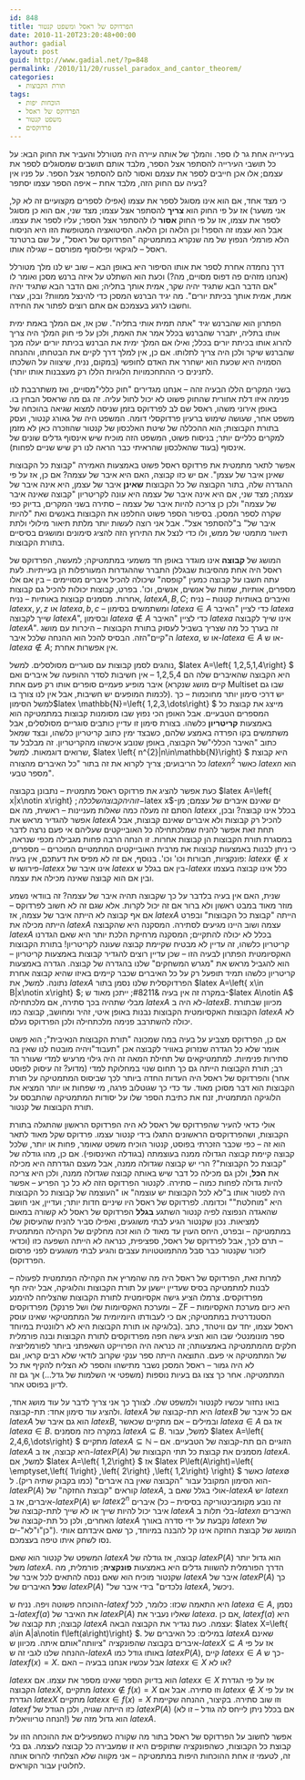 ```yaml
---
id: 848
title: הפרדוקס של ראסל ומשפט קנטור
date: 2010-11-20T23:20:48+00:00
author: gadial
layout: post
guid: http://www.gadial.net/?p=848
permalink: /2010/11/20/russel_paradox_and_cantor_theorem/
categories:
  - תורת הקבוצות
tags:
  - הוכחות יפות
  - הפרדוקס של ראסל
  - משפט קנטור
  - פרדוקסים
---
```

בעירייה אחת גר לו ספר. והמלך של אותה עיירה היה מטורלל והעביר את החוק הבא: על כל תושבי העירייה להסתפר אצל הספר, מלבד אותם תושבים שמסוגלים לספר את עצמם; אלו אכן חייבים לספר את עצמם ואסור להם להסתפר אצל הספר. על פניו אין בעיה עם החוק הזה, מלבד אחת &#8211; איפה הספר עצמו יסתפר?

כי מצד אחד, אם הוא אינו מסוגל לספר את עצמו (אפילו לספרים מקצועיים זה לא קל, אני משער) אז על פי החוק הוא **צריך** להסתפר אצל עצמו; מצד שני, אם הוא כן מסוגל לספר את עצמו, אז על פי החוק **אסור** לו להסתפר אצל הספר; עליו לספר את עצמו. אבל הוא עצמו זה הספר! וכן הלאה וכן הלאה. הסיטואציה המטופשת הזו היא הניסוח הלא פורמלי הנפוץ של מה שנקרא במתמטיקה "הפרדוקס של ראסל", על שם ברטרנד ראסל &#8211; לוגיקאי ופילוסוף מפורסם &#8211; שגילה אותו.

דרך נחמדה אחרת לספר את אותו הסיפור היא באופן הבא &#8211; שוב יש לנו מלך מטורלל (אנחנו מזהים פה דפוס מסויים, מה?) וכעת הוא השתלט על איזה ברנש מסכן ואומר לו "אם הדבר הבא שתגיד יהיה שקר, אמית אותך בתליה; ואם הדבר הבא שתגיד יהיה אמת, אמית אותך בכיתת יורים". מה יגיד הברנש המסכן כדי להינצל ממוות? ובכן, עצרו וחשבו לרגע בעצמכם אם אתם רוצים לפתור את החידה.

הפתרון הוא שהברנש יגיד "אתה תמית אותי בתליה". שכן אז, אם המלך באמת ימית אותו בתליה, יתברר שהברנש בכלל אמר את האמת, ולכן על פי חוק המלך היה צריך להרוג אותו בכיתת יורים בכלל; ואילו אם המלך ימית את הברנש בכיתת יורים יעלה מכך שהברנש שיקר ולכן היה צריך לתלותו. אם כן, אין למלך דרך לקיים את הבטחתו, וההנחה הסמויה היא שכעת הוא ישחרר את האדם לחופשי (במקום, נניח, שיצווה על השלכתו לתנינים כי ההתחכמויות הלוגיות הללו רק מעצבנות אותו יותר).

בשני המקרים הללו הבעיה זהה &#8211; אנחנו מגדירים "חוק כללי"מסויים, ואז משתרבבת לנו פנימה איזו דלת אחורית שהחוק פשוט לא יכול לחול עליה. זה גם מה שראסל הבחין בו. באופן אירוני משהו, ראסל שם לב לפרדוקס בזמן שניסה למצוא שגיאה בהוכחה של משפט אחר, שעושה שימוש ברעיון פרדוקסלי דומה. המשפט היה של גאורג קנטור, ועסק בתורת הקבוצות; הוא ההכללה של שיטת האלכסון של קנטור שהוזכרה כאן לא מזמן למקרים כלליים יותר; בניסוח פשוט, המשפט הזה מוכיח שיש אינסוף גדלים שונים של אינסוף (בעוד שהאלכסון שהראיתי כבר הראה לנו רק שיש שניים לפחות).

אפשר לתאר מתמטית את פרדוקס ראסל פשוט באמצעות האמירה "קבוצת כל הקבוצות שאינן איבר של עצמן". אם יש כזו קבוצה, האם היא איבר של עצמה? אם כן, אז על פי ההגדרה שלה, בתור הקבוצה של כל הקבוצות **שאינן** איבר של עצמן, היא אינה איבר של עצמה; מצד שני, אם היא אינה איבר של עצמה היא עונה לקריטריון "קבוצה שאינה איבר של עצמה" ולכן כן צריכה להיות איבר של עצמה &#8211; סתירה בשני המקרים, בדיוק כפי שקרה לספר המסכן. בסיפור הספר פשוט החלפנו את הקבוצות באנשים ואת "להיות איבר של" ב"להסתפר אצל". אבל אני רוצה לעשות יותר מלתת תיאור מילולי ולתת תיאור מתמטי של ממש, ולו כדי לנצל את התירוץ הזה להציג סימונים ומושגים בסיסיים בתורת הקבוצות.

המושג של **קבוצה** אינו מוגדר באופן חד משמעי במתמטיקה; למעשה, הפרדוקס של ראסל היה אחת מהסיבות שבגללן התברר שההגדרות המעורפלות הן בעייתיות. לעת עתה חשבו על קבוצה כמעין "קופסה" שיכולה להכיל איברים מסויימים &#8211; בין אם אלו מספרים, אותיות, שמות של אנשים, אנשים, וכו'. בפרט, קבוצות יכולות להכיל גם קבוצות אחרות. מסמנים קבוצות באותיות &#8211; נניח, $latex A,B,C$; ואיברים באותיות קטנות &#8211; נניח $latex x,y,z$ או $latex a,b,c$ &#8211; ומשתמשים בסימון $latex a\in A$ כדי לציין "האיבר $latex a$ שייך לקבוצה $latex A$", ובסימון $latex a\notin A$ כדי לציין "האיבר $latex a$ אינו שייך לקבוצה $latex A$". זה בערך כל מה שצריך בשביל לעסוק בתורת הקבוצות &#8211; היכרות עם מושג ה"קיים"הזה. הבסיס להכל הוא ההנחה שלכל איבר $latex a$, או ש-$latex a\in A$ או ש-$latex a\notin A$; אין אפשרות אחרת.

נוהגים לסמן קבוצות עם סוגריים מסולסלים. למשל, $latex A=\left\{ 1,2,5,1,4\right\} $ היא הקבוצה שהאיברים שלה הם 1,2,5,4 &#8211; אין חשיבות לסדר ההופעה של איברים ואם איבר מופיע פעמיים סופרים אותו רק פעם אחת (קיים מושג שנקרא Multiset שבו גם לכמות המופעים יש חשיבות, אבל אין לנו צורך בו). יש דרכי סימון יותר מחוכמות &#8211; כך למשל הסימון$latex \mathbb{N}=\left\{ 1,2,3,\dots\right\} $ מייצג את קבוצת כל המספרים הטבעיים. אבל האופן הכי נפוץ שבו מסומנות קבוצות במתמטיקה הוא באמצעות **קריטריון** כלשהו. בצורת סימון זו עדיין כותבים סוגריים מסולסלים, אבל משתמשים בקו הפרדה באמצע שלהם, כשבצד ימין כתוב קריטריון כלשהו, ובצד שמאל כתוב "האיבר הכללי"של הקבוצה, באופן שנובע איכשהו מהקריטריון. זה מבלבל עד שרואים דוגמאות. למשל, $latex \left\{ n^{2}|n\in\mathbb{N}\right\} $ היא קבוצת כל הריבועים; צריך לקרוא את זה בתור "כל האיברים מהצורה $latex n^{2}$ כאשר $latex n$ הוא מספר טבעי".

כעת אפשר להציג את פרדוקס ראסל מתמטית &#8211; נתבונן בקבוצה $latex A=\left\{ x|x\notin x\right\} $; זוהי הקבוצה של כל ה-$latex x$-ים שאינם איברים של עצמם; מן הסתם זה מעלה כמה שאלות מעניינות &#8211; ראשית, מה אם $latex x$ בכלל אינו קבוצה? ובכן, אפשר להגדיר מראש את $latex A$ להכיל רק קבוצות ולא איברים שאינם קבוצות, אבל תחת זאת אפשר להניח שמלכתחילה כל האובייקטים שעליהם אי פעם נרצה לדבר במסגרת תורת הקבוצות הן קבוצות אחרות. זו הנחה הרבה פחות מגבילה מכפי שנראה, כי ניתן לבנות באמצעות קבוצות את מרבית האובייקטים המתמטיים המוכרים &#8211; מספרים, פונקציות, חבורות וכו' וכו'. בנוסף, אם זה לא מפיס את דעתכם, אין בעיה: $latex x\notin x$ פירושו ש-$latex x$ אינו איבר של $latex x$ בין אם בגלל ש-$latex x$ כלל אינו קבוצה בעצמו ובין אם הוא קבוצה שאינה מכילה את עצמה.

שנית, האם אין בעיה בלדבר על כך שקבוצה תהיה איבר של עצמה? זה בוודאי נשמע מוזר מאוד במבט ראשון ולא ברור אם זה יכול לקרות. אלא שגם זה לא חשוב לפרדוקס &#8211; אם אף קבוצה לא הייתה איבר של עצמה, אז $latex A$ הייתה "קבוצת כל הקבוצות" ובפרט הייתה מכילה את $latex A$ עצמה ושוב היינו מגיעים לסתירה. המסקנה היא שהקבוצה $latex A$ בכלל לא יכולה להתקיים; המסקנה מרחיקת הלכת יותר היא שאם הגדרנו קריטריון כלשהו, זה עדיין לא מבטיח שקיימת קבוצה שעונה לקריטריון! בתורת הקבוצות האקסיומטית הפתרון לבעיה הזו &#8211; שכן עדיין רוצים להגדיר קבוצות באמצעות קריטריון &#8211; הוא להגביל מראש את "מגרש המשחקים" שלנו בהגדרה של קבוצה. הגדרה באמצעות קריטריון כלשהו תמיד תופעל רק על כל האיברים שכבר קיימים באיזו שהיא קבוצה אחרת נתונה. למשל, את $latex A$ הפרדוקסלית שלנו נסמן בתור $latex A=\left\{ x\in B|x\notin x\right\} $; במקרה זה אין בעיה &#8211; ייתכן מאוד ש-$latex A\notin A$ מבלי שתהיה בכך סתירה, אם מלכתחילה $latex A$ לא היה ב-$latex B$. מכיוון שבתורת הקבוצות האקסיומטית הקבוצות נבנות באופן איטי, זהיר ומחושב, קבוצה כמו $latex A$ לא יכולה להשתרבב פנימה מלכתחילה ולכן הפרדוקס נעלם.

אם כן, הפרדוקס מצביע על בעיה במה שמכונה "תורת הקבוצות הנאיבית"; הוא פשוט אומר שלא כל הגדרה שנזרוק באוויר לקבוצה אכן "תעבוד"ויהיה מובטח לנו שאין בה סתירות פנימיות. למתמטיקאים של תחילת המאה זה היה גילוי מרעיש למדי שעורר הד רב; תורת הקבוצות הייתה גם כך תחום שנוי במחלוקת למדי (מדוע? זה עיסוק לפוסט אחר) והפרדוקס של ראסל היה העדות החדה ביותר לכך שביסוס המתמטיקה על תורת הקבוצות הוא דבר מסוכן מאוד. עד כדי כך שגוטלוב פרגה, מי שפחות או יותר המציא את הלוגיקה המתמטית, זנח את כתיבת הספר שלו על יסודות המתמטיקה שהתבסס על תורת הקבוצות של קנטור.

אולי כדאי להעיר שהפרדוקס של ראסל לא היה הפרדוקס הראשון שהתגלה בתורת הקבוצות, ושהפרדוקסים הראשונים התגלו בידי קנטור עצמו. פרדוקס שקל מאוד לתאר הוא זה &#8211; כפי שכבר הזכרתי בפוסט, קנטור הוכיח משפט שאומר, פחות או יותר, שלכל קבוצה קיימת קבוצה הגדולה ממנה בעוצמתה (בגודלה האינסופי). אם כן, מהו גודלה של "קבוצת כל הקבוצות"? הרי יש קבוצה שגדולה ממנה, אבל מעצם הגדרתה היא מכילה את **הכל**, ולכן גם מכילה כל דבר שיש באותה קבוצה שגדולה ממנה, ולכן היא צריכה להיות גדולה לפחות כמוה &#8211; סתירה. לקנטור הפרדוקס הזה לא כל כך הפריע &#8211; אפשר היה לפטור אותו ב"לא לכל הקבוצות יש עוצמה" או "העוצמה של קבוצות כל הקבוצות היא "מוחלטת"" וכדומה. לפרדוקס של ראסל היו שיניים חדות יותר; ועדיין, אני חושב שהאגדה הנפוצה לפיה קנטור השתגע **בגלל** הפרדוקס של ראסל לא קשורה במאום למציאות. נכון שקנטור הגיע לבתי משוגעים, ואפילו סביר להניח שהעיסוק שלו במתמטיקה &#8211; ובפרט, היחס העוין עד מאוד לו הוא זכה מחלקים של הקהילה המתמטית &#8211; תרם לכך, אבל לפרדוקס של ראסל, ספציפית, כנראה לא הייתה השפעה כזו (וכדאי לזכור שקנטור כבר סבל מהתמוטטויות עצבים והגיע לבתי משוגעים לפני פרסום הפרדוקס).

למרות זאת, הפרדוקס של ראסל היה מה שהמריץ את הקהילה המתמטית לפעולה &#8211; לבנות למתמטיקה בסיס שעדיין יישען על תורת הקבוצות והלוגיקה, אבל יהיה חף מפרדוקסים. צרמלו הציע גישה אקסיומטית לתורת הקבוצות שהצליחה להימנע מפרדוקסים (ומערכת האקסיומות שלו ושל פרנקל &#8211; ZF &#8211; היא כיום מערכת האקסיומות הסטנדרטית במתמטיקה; אם כי לעבודתו היומיומית של המתמטיקאי שאינו עוסק בלוגיקה או תורת הקבוצות היא לא רלוונטית במיוחד). ראסל עצמו, יחד עם וויטהד, כתב ספר מונומנטלי שבו הוא הציע גישה חפה מפרדוקסים לתורת הקבוצות ובנה פורמלית חלקים מהמתמטיקה באמצעותה; זה כנראה היה הפרוייקט השאפתני ביותר לפורמליזציה של המתמטיקה אי פעם. התוצאה הייתה ספר ענקי שקרוב לודאי שלא רבים קראו, וגם לא היה גמור &#8211; ראסל המסכן נשבר מתישהו והספר לא הצליח להקיף את כל המתמטיקה. אחר כך צצו גם בעיות נוספות (משפטי אי השלמות של גדל&#8230;) אך גם זה לדיון בפוסט אחר.

בואו נחזור עכשיו לקנטור ולמשפט שלו. לצורך כך אני צריך לדבר על עוד מושג אחד, ולהציג עוד סימון אחד: תת-קבוצה. $latex A$ היא תת-קבוצה של $latex B$ אם כל איבר של $latex A$ הוא גם איבר של $latex B$, ובמילים &#8211; אם מתקיים שכאשר $latex a\in A$ אז גם $latex a\in B$. במקרה כזה מסמנים $latex A\subseteq B$. למשל, עבור $latex A=\left\{ 2,4,6,\dots\right\} $ מתקיים $latex A\subseteq\mathbb{N}$ &#8211; הזוגיים הם תת-קבוצה של הטבעיים. אם $latex A$ היא קבוצה, אז ב-$latex P\left(A\right)$ מסמנים את קבוצת כל תתי הקבוצות של $latex A$. למשל, אם $latex A=\left\{ 1,2\right\} $ אז $latex P\left(A\right)=\left\{ \emptyset,\left\{ 1\right\} ,\left\{ 2\right\} ,\left\{ 1,2\right\} \right\} $ כאשר $latex \emptyset$ הוא הסימון המקובל עבור "הקבוצה שאין בה איברים" (כמו בקבוק שתיה ריק). ל-$latex P\left(A\right)$ קוראים "קבוצת החזקה" של $latex A$, אולי בגלל שאם ב-$latex A$ יש $latex n$ איברים, אז ב-$latex P\left(A\right)$ יש $latex 2^{n}$ איברים (זה נובע מקומבינטוריקה בסיסית &#8211; כל איבר יכול להיות שייך או לא שייך לתת-קבוצה של $latex A$ בלי תלות ב-$latex n$ האיברים האחרים, ולכן כל תת-קבוצה של $latex A$ נקבעת על ידי סדרה באורך $latex n$ של "כן"ו"לא"-ים). המושג של קבוצת החזקה אינו קל להבנה במיוחד, כך שאם איבדתם אותי נסו לשחק איתו טיפה בעצמכם.

המשפט של קנטור הוא שאם $latex A$ קבוצה, אז גודלה של $latex P\left(A\right)$ הוא גדול יותר משל $latex A$. הדרך הפורמלית להשוות גדלים היא באמצעות **פונקציה**; פורמלית, מה שקנטור מוכיח הוא שאם ננסה להתאים לכל איבר של $latex A$ איבר של $latex P\left(A\right)$ כך ש**כל** האיברים של $latex P\left(A\right)$ "נלכדים" בידי איבר של $latex A$, ניכשל.

ההוכחה פשוטה ויפה. נניח ש-$latex f$ היא התאמה שכזו: כלומר, לכל $latex a\in A$, נסמן ב-$latex f\left(a\right)$ את האיבר של $latex P\left(A\right)$ שאליו נעביר את $latex a$. אם כן, $latex f\left(a\right)$ היא קבוצה; תת קבוצה של $latex A$ עצמה. כעת נגדיר את הקבוצה הבאה: $latex X=\left\{ a\in A|a\notin f\left(a\right)\right\} $. במילים: כל האיברים של $latex A$ שאינם איברים בקבוצה שהפונקציה "ציוותה"אותם איתה. מכיוון ש-$latex X\subseteq A$ אז על פי ההנחה שלנו לגבי זה ש-$latex A$ באותו גודל כמו $latex P\left(A\right)$, קיים $latex x\in A$ כך ש-$latex f\left(x\right)=X$. אבל עכשיו אנחנו בבעיה &#8211; האם $latex x\in X$ או לא?

$latex x$ הוא בדיוק הספר שאינו מספר את עצמו. אם $latex x\in X$ אז על פי הגדרת הקבוצה $latex X$, מתקיים $latex x\notin f\left(x\right)=X$ וזו סתירה. אבל אם $latex x\notin X$ אז על פי הגדרת $latex X$ מתקיים $latex x\in f\left(x\right)=X$ וזו שוב סתירה. בקיצור, ההנחה שקיימת $latex f$ כזו הייתה שגויה, ולכן הגודל של $latex P\left(A\right)$ (אם בכלל ניתן לייחס לה גודל &#8211; זו לא הנחה טריוויאלית!) הוא גדול מזה של $latex A$.

אפשר לחשוב על הפרדוקס של ראסל בתור מה שקורה כשמפעילים את ההוכחה הזו על קבוצת כל הקבוצות, כשהפונקציה שתוקפים היא זו שמעבירה כל קבוצה לעצמה. גם בלי זה, לטעמי זו אחת ההוכחות היפות במתמטיקה &#8211; אני מקווה שלא הצלחתי להרוס אותה לחלוטין עבור הקוראים.